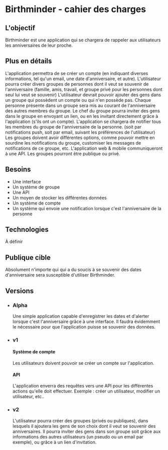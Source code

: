 # Birthminder - cahier des charges
## L'objectif
Birthminder est une application qui se chargera de rappeler aux utilisateurs les anniversaires de leur proche.
## Plus en détails
L'application permettra de se créer un compte (en indiquant diverses informations, tel qu'un email, une date d'anniversaire, et autre).
L'utilisateur pourra créer divers groupes de personnes dont il veut se souvenir de l'anniversaire (famille, amis, travail, et groupe privé pour les personnes dont seul lui veut se souvenir)
L'utilisateur devrait pouvoir ajouter des gens dans un groupe qui possèdent un compte ou qui n'en possède pas. Chaque personne présente dans un groupe sera mis au courant de l'anniversaire des autres membres du groupe.
Le chef du groupe pourra inviter des gens dans le groupe en envoyant un lien, ou en les invitant directement grâce à l'application (s'ils ont un compte).
L'application se chargera de notifier tous les membres du groupe de l'anniversaire de la personne. (soit par notifications push, soit par email, suivant les préférences de l'utilisateur)
Les groupes doivent avoir différentes options, comme pouvoir mettre en sourdine les notifications du groupe, customiser les messages de notifications de ce groupe, etc.
L'application web & mobile communiqueront à une API.
Les groupes pourront être publique ou privé.


## Besoins
* Une interface
* Un système de groupe
* Une API
* Un moyen de stocker les différentes données
* Un système de compte
* Un système qui envoie une notification lorsque c'est l'anniversaire de la personne

## Technologies
À définir

## Publique cible
Absolument n'importe qui qui a du soucis à se souvenir des dates d'anniversaire sera susceptible d'utiliser Birthminder.
## Versions
* ### Alpha
  Une simple application capable d'enregistrer les dates et d'alerter lorsque c'est l'anniversaire grâce à une interface. Il faudra évidemment le nécessaire pour que l'application puisse se souvenir des données.
* ### v1
  #### Système de compte
  Les utilisateurs doivent pouvoir se créer un compte sur l'application.
  #### API
  L'application enverra des requêtes vers une API pour les différentes actions qu'elle doit effectuer. Exemple : créer un utilisateur, modifier un utilisateur, etc..
* ### v2
  L'utilisateur pourra créer des groupes (privés ou publiques), dans lesquels il ajoutera les gens de son choix dont il veut se souvenir des anniversaires. Il pourra inviter des gens dans son groupe soit grâce aux informations des autres utilisateurs (un pseudo ou un email par exemple), ou grâce à un lien d'invitation.